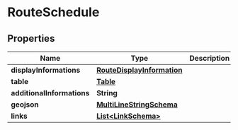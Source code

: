 
# RouteSchedule

## Properties
Name | Type | Description | Notes
------------ | ------------- | ------------- | -------------
**displayInformations** | [**RouteDisplayInformation**](RouteDisplayInformation.md) |  |  [optional]
**table** | [**Table**](Table.md) |  |  [optional]
**additionalInformations** | **String** |  | 
**geojson** | [**MultiLineStringSchema**](MultiLineStringSchema.md) |  |  [optional]
**links** | [**List&lt;LinkSchema&gt;**](LinkSchema.md) |  |  [optional]



